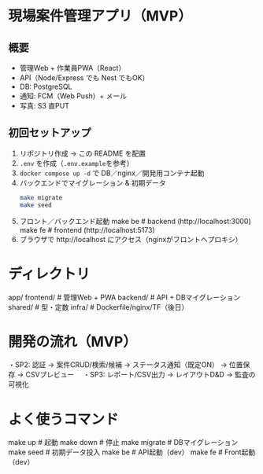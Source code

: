 # 現場案件管理アプリ（MVP）

## 概要
- 管理Web + 作業員PWA（React）
- API（Node/Express でも Nest でもOK）
- DB: PostgreSQL
- 通知: FCM（Web Push）+ メール
- 写真: S3 直PUT

## 初回セットアップ
1) リポジトリ作成 → この README を配置  
2) `.env` を作成（`.env.example`を参考）  
3) `docker compose up -d` で DB／nginx／開発用コンテナ起動  
4) バックエンドでマイグレーション & 初期データ  
   ```bash
   make migrate
   make seed
5) フロント／バックエンド起動
   make be   # backend (http://localhost:3000)
   make fe   # frontend (http://localhost:5173)
6) ブラウザで http://localhost にアクセス（nginxがフロントへプロキシ）

# ディレクトリ
app/
  frontend/   # 管理Web + PWA
  backend/    # API + DBマイグレーション
  shared/     # 型・定数
  infra/      # Dockerfile/nginx/TF（後日）

# 開発の流れ（MVP）
  ・SP2: 認証 → 案件CRUD/検索/候補 → ステータス通知（既定ON） → 位置保存 → CSVプレビュー
　・SP3: レポート/CSV出力 → レイアウトD&D → 監査の可視化

# よく使うコマンド
  make up       # 起動
  make down     # 停止
  make migrate  # DBマイグレーション
  make seed     # 初期データ投入
  make be       # API起動（dev）
  make fe       # Front起動（dev）
